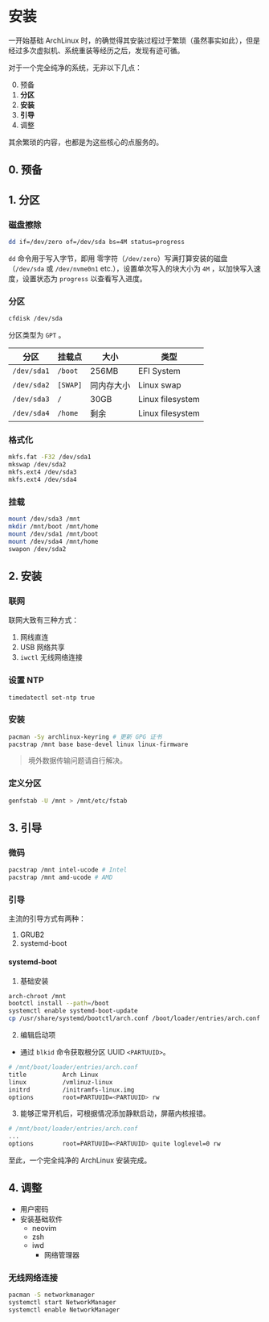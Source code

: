 # 安装

一开始基础 ArchLinux 时，的确觉得其安装过程过于繁琐（虽然事实如此），但是经过多次虚拟机、系统重装等经历之后，发现有迹可循。

对于一个完全纯净的系统，无非以下几点：

0. 预备
1. **分区**
2. **安装**
3. **引导**
4. 调整

其余繁琐的内容，也都是为这些核心的点服务的。

## 0. 预备

## 1. 分区

### 磁盘擦除

```sh
dd if=/dev/zero of=/dev/sda bs=4M status=progress
```

`dd` 命令用于写入字节，即用 零字符（`/dev/zero`）写满打算安装的磁盘（`/dev/sda` 或 `/dev/nvme0n1` etc.），设置单次写入的块大小为 `4M` ，以加快写入速度，设置状态为 `progress` 以查看写入进度。

### 分区

```sh
cfdisk /dev/sda
```

分区类型为 `GPT` 。

| 分区 | 挂载点 | 大小 | 类型 |
|-|-|-|-|
| `/dev/sda1` | `/boot` | 256MB | EFI System |
| `/dev/sda2` | `[SWAP]` | 同内存大小 | Linux swap |
| `/dev/sda3` | `/` | 30GB | Linux filesystem |
| `/dev/sda4` | `/home` | 剩余 | Linux filesystem |

### 格式化

```sh
mkfs.fat -F32 /dev/sda1
mkswap /dev/sda2
mkfs.ext4 /dev/sda3
mkfs.ext4 /dev/sda4
```

### 挂载

```sh
mount /dev/sda3 /mnt
mkdir /mnt/boot /mnt/home
mount /dev/sda1 /mnt/boot
mount /dev/sda4 /mnt/home
swapon /dev/sda2
```

## 2. 安装

### 联网

联网大致有三种方式：

1. 网线直连
2. USB 网络共享
3. `iwctl` 无线网络连接

### 设置 NTP

```sh
timedatectl set-ntp true
```

### 安装

```sh
pacman -Sy archlinux-keyring # 更新 GPG 证书
pacstrap /mnt base base-devel linux linux-firmware
```

> 境外数据传输问题请自行解决。

### 定义分区

```sh
genfstab -U /mnt > /mnt/etc/fstab
```

## 3. 引导

### 微码

```sh
pacstrap /mnt intel-ucode # Intel
pacstrap /mnt amd-ucode # AMD
```

### 引导

主流的引导方式有两种：

1. GRUB2
2. systemd-boot

#### systemd-boot

1. 基础安装

```sh
arch-chroot /mnt
bootctl install --path=/boot
systemctl enable systemd-boot-update
cp /usr/share/systemd/bootctl/arch.conf /boot/loader/entries/arch.conf
```

2. 编辑启动项

- 通过 `blkid` 命令获取根分区 UUID `<PARTUUID>`。

```sh
# /mnt/boot/loader/entries/arch.conf
title          Arch Linux
linux          /vmlinuz-linux
initrd         /initramfs-linux.img
options        root=PARTUUID=<PARTUUID> rw
```

3. 能够正常开机后，可根据情况添加静默启动，屏蔽内核报错。

```sh
# /mnt/boot/loader/entries/arch.conf
...
options        root=PARTUUID=<PARTUUID> quite loglevel=0 rw
```

至此，一个完全纯净的 ArchLinux 安装完成。

## 4. 调整

- 用户密码
- 安装基础软件
    - neovim
    - zsh
    - iwd
        - 网络管理器

### 无线网络连接

```sh
pacman -S networkmanager
systemctl start NetworkManager
systemctl enable NetworkManager
```
